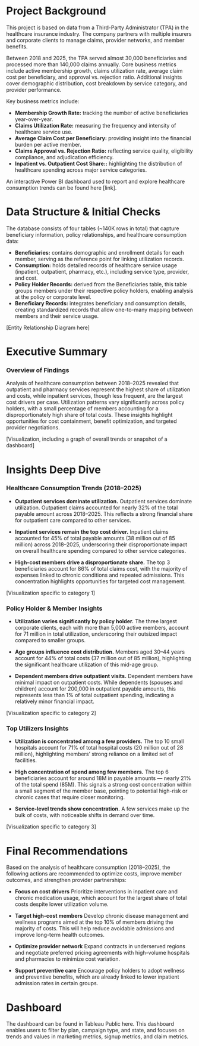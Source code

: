 # Project Background
This project is based on data from a Third-Party Administrator (TPA) in the healthcare insurance industry. The company partners with multiple insurers and corporate clients to manage claims, provider networks, and member benefits.

Between 2018 and 2025, the TPA served almost 30,000 beneficiaries and processed more than 140,000 claims annually. Core business metrics include active membership growth, claims utilization rate, average claim cost per beneficiary, and approval vs. rejection ratio. Additional insights cover demographic distribution, cost breakdown by service category, and provider performance.

Key business metrics include:
- **Membership Growth Rate:** tracking the number of active beneficiaries year-over-year.
- **Claims Utilization Rate:** measuring the frequency and intensity of healthcare service use.
- **Average Claim Cost per Beneficiary:** providing insight into the financial burden per active member.
- **Claims Approval vs. Rejection Ratio:** reflecting service quality, eligibility compliance, and adjudication efficiency.
- **Inpatient vs. Outpatient Cost Share::** highlighting the distribution of healthcare spending across major service categories.

An interactive Power BI dashboard used to report and explore healthcare consumption trends can be found here [link].

# Data Structure & Initial Checks

The database consists of four tables (~140K rows in total) that capture beneficiary information, policy relationships, and healthcare consumption data:
- **Beneficiaries:** contains demographic and enrollment details for each member, serving as the reference point for linking utilization records.
- **Consumption:** holds detailed records of healthcare service usage (inpatient, outpatient, pharmacy, etc.), including service type, provider, and cost.
- **Policy Holder Records:** derived from the Beneficiaries table, this table groups members under their respective policy holders, enabling analysis at the policy or corporate level.
- **Beneficiary Records:** integrates beneficiary and consumption details, creating standardized records that allow one-to-many mapping between members and their service usage.

[Entity Relationship Diagram here]



# Executive Summary

### Overview of Findings

Analysis of healthcare consumption between 2018–2025 revealed that outpatient and pharmacy services represent the highest share of utilization and costs, while inpatient services, though less frequent, are the largest cost drivers per case. Utilization patterns vary significantly across policy holders, with a small percentage of members accounting for a disproportionately high share of total costs. These insights highlight opportunities for cost containment, benefit optimization, and targeted provider negotiations.

[Visualization, including a graph of overall trends or snapshot of a dashboard]



# Insights Deep Dive
### Healthcare Consumption Trends (2018–2025)

* **Outpatient services dominate utilization.** Outpatient services dominate utilization. Outpatient claims accounted for nearly 32% of the total payable amount across 2018–2025. This reflects a strong financial share for outpatient care compared to other services.
  
* **Inpatient services remain the top cost driver.** Inpatient claims accounted for 45% of total payable amounts (38 million out of 85 million) across 2018–2025, underscoring their disproportionate impact on overall healthcare spending compared to other service categories.
  
* **High-cost members drive a disproportionate share.** The top 3 beneficiaries account for 86% of total claims cost, with the majority of expenses linked to chronic conditions and repeated admissions. This concentration highlights opportunities for targeted cost management.
  

[Visualization specific to category 1]


### Policy Holder & Member Insights

* **Utilization varies significantly by policy holder.** The three largest corporate clients, each with more than 5,000 active members, account for 71 million in total utilization, underscoring their outsized impact compared to smaller groups.
  
* **Age groups influence cost distribution.** Members aged 30–44 years account for 44% of total costs (37 million out of 85 million), highlighting the significant healthcare utilization of this mid-age group.
  
* **Dependent members drive outpatient visits.** Dependent members have minimal impact on outpatient costs. While dependents (spouses and children) account for 200,000 in outpatient payable amounts, this represents less than 1% of total outpatient spending, indicating a relatively minor financial impact.

  
[Visualization specific to category 2]


### Top Utilizers Insights

* **Utilization is concentrated among a few providers.** The top 10 small hospitals account for 71% of total hospital costs (20 million out of 28 million), highlighting members’ strong reliance on a limited set of facilities.
  
* **High concentration of spend among few members.** The top 6 beneficiaries account for around 18M in payable amounts — nearly 21% of the total spend (85M). This signals a strong cost concentration within a small segment of the member base, pointing to potential high-risk or chronic cases that require closer monitoring.
  
* **Service-level trends show concentration.** A few services make up the bulk of costs, with noticeable shifts in demand over time.
  

[Visualization specific to category 3]


# Final Recommendations

Based on the analysis of healthcare consumption (2018–2025), the following actions are recommended to optimize costs, improve member outcomes, and strengthen provider partnerships:

* **Focus on cost drivers** Prioritize interventions in inpatient care and chronic medication usage, which account for the largest share of total costs despite lower utilization volume.

* **Target high-cost members** Develop chronic disease management and wellness programs aimed at the top 10% of members driving the majority of costs. This will help reduce avoidable admissions and improve long-term health outcomes.

* **Optimize provider network** Expand contracts in underserved regions and negotiate preferred pricing agreements with high-volume hospitals and pharmacies to minimize cost variation.

* **Support preventive care** Encourage policy holders to adopt wellness and preventive benefits, which are already linked to lower inpatient admission rates in certain groups.

# Dashboard
The dashboard can be found in Tableau Public here. This dashboard enables users to filter by plan, campaign type, and state, and focuses on trends and values in marketing metrics, signup metrics, and claim metrics.


